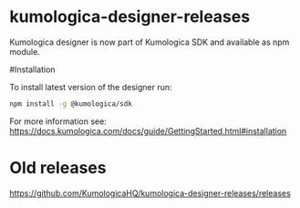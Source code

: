 # kumologica-designer-releases
Kumologica designer is now part of Kumologica SDK and available as npm module.

#Installation

To install latest version of the designer run:

```bash
npm install -g @kumologica/sdk
```

For more information see: 
https://docs.kumologica.com/docs/guide/GettingStarted.html#installation


# Old releases
https://github.com/KumologicaHQ/kumologica-designer-releases/releases
